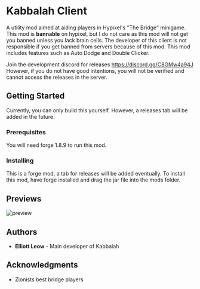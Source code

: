 # Kabbalah Client

A utility mod aimed at aiding players in Hypixel's "The Bridge" minigame. This mod is **bannable** on hypixel, but I do not care as this mod will not get you banned unless you lack brain cells. The developer of this client is not responsible if you get banned from servers because of this mod. This mod includes features such as Auto Dodge and Double Clicker. 

Join the development discord for releases https://discord.gg/C8GMw4a94J
However, if you do not have good intentions, you will not be verified and cannot access the releases in the server.

## Getting Started

Currently, you can only build this yourself. However, a releases tab will be added in the future.

### Prerequisites

You will need forge 1.8.9 to run this mod.

### Installing

This is a forge mod, a tab for releases will be added eventually. To install this mod, have forge installed and drag the jar file into the mods folder.

## Previews

![preview](https://i.gyazo.com/69be74510e3a6a8f388f8b5a0a1567a1.png)

## Authors

* **Elliott Leow** - Main developer of Kabbalah

## Acknowledgments

* Zionists best bridge players
